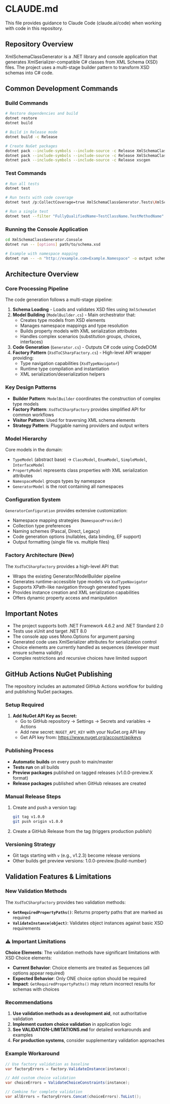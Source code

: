 # CLAUDE.md

This file provides guidance to Claude Code (claude.ai/code) when working with code in this repository.

## Repository Overview

XmlSchemaClassGenerator is a .NET library and console application that generates XmlSerializer-compatible C# classes from XML Schema (XSD) files. The project uses a multi-stage builder pattern to transform XSD schemas into C# code.

## Common Development Commands

### Build Commands
```bash
# Restore dependencies and build
dotnet restore
dotnet build

# Build in Release mode
dotnet build -c Release

# Create NuGet packages
dotnet pack --include-symbols --include-source -c Release XmlSchemaClassGenerator
dotnet pack --include-symbols --include-source -c Release XmlSchemaClassGenerator.Console
dotnet pack --include-symbols --include-source -c Release xscgen
```

### Test Commands
```bash
# Run all tests
dotnet test

# Run tests with code coverage
dotnet test /p:CollectCoverage=true XmlSchemaClassGenerator.Tests\XmlSchemaClassGenerator.Tests.csproj /p:Include="[XmlSchemaClassGenerator]*" -f net8.0

# Run a single test
dotnet test --filter "FullyQualifiedName~TestClassName.TestMethodName"
```

### Running the Console Application
```bash
cd XmlSchemaClassGenerator.Console
dotnet run -- [options] path/to/schema.xsd

# Example with namespace mapping
dotnet run -- -n "http://example.com=Example.Namespace" -o output schema.xsd
```

## Architecture Overview

### Core Processing Pipeline

The code generation follows a multi-stage pipeline:

1. **Schema Loading** - Loads and validates XSD files using `XmlSchemaSet`
2. **Model Building** (`ModelBuilder.cs`) - Main orchestrator that:
   - Creates type models from XSD elements
   - Manages namespace mappings and type resolution
   - Builds property models with XML serialization attributes
   - Handles complex scenarios (substitution groups, choices, interfaces)
3. **Code Generation** (`Generator.cs`) - Outputs C# code using CodeDOM
4. **Factory Pattern** (`XsdToCSharpFactory.cs`) - High-level API wrapper providing:
   - Type navigation capabilities (`XsdTypeNavigator`)
   - Runtime type compilation and instantiation
   - XML serialization/deserialization helpers

### Key Design Patterns

- **Builder Pattern**: `ModelBuilder` coordinates the construction of complex type models
- **Factory Pattern**: `XsdToCSharpFactory` provides simplified API for common workflows  
- **Visitor Pattern**: Used for traversing XML schema elements
- **Strategy Pattern**: Pluggable naming providers and output writers

### Model Hierarchy

Core models in the domain:
- `TypeModel` (abstract base) → `ClassModel`, `EnumModel`, `SimpleModel`, `InterfaceModel`
- `PropertyModel` represents class properties with XML serialization attributes
- `NamespaceModel` groups types by namespace
- `GeneratorModel` is the root containing all namespaces

### Configuration System

`GeneratorConfiguration` provides extensive customization:
- Namespace mapping strategies (`NamespaceProvider`)
- Collection type preferences
- Naming schemes (Pascal, Direct, Legacy)
- Code generation options (nullables, data binding, EF support)
- Output formatting (single file vs. multiple files)

### Factory Architecture (New)

The `XsdToCSharpFactory` provides a high-level API that:
- Wraps the existing Generator/ModelBuilder pipeline
- Generates runtime-accessible type models via `XsdTypeNavigator`
- Supports XPath-like navigation through generated types
- Provides instance creation and XML serialization capabilities
- Offers dynamic property access and manipulation

## Important Notes

- The project supports both .NET Framework 4.6.2 and .NET Standard 2.0
- Tests use xUnit and target .NET 8.0
- The console app uses Mono.Options for argument parsing
- Generated code uses XmlSerializer attributes for serialization control
- Choice elements are currently handled as sequences (developer must ensure schema validity)
- Complex restrictions and recursive choices have limited support

## GitHub Actions NuGet Publishing

The repository includes an automated GitHub Actions workflow for building and publishing NuGet packages.

### Setup Required

1. **Add NuGet API Key as Secret:**
   - Go to GitHub repository → Settings → Secrets and variables → Actions
   - Add new secret: `NUGET_API_KEY` with your NuGet.org API key
   - Get API key from: https://www.nuget.org/account/apikeys

### Publishing Process

- **Automatic builds** on every push to main/master
- **Tests run** on all builds
- **Preview packages** published on tagged releases (v1.0.0-preview.X format)
- **Release packages** published when GitHub releases are created

### Manual Release Steps

1. Create and push a version tag:
   ```bash
   git tag v1.0.0
   git push origin v1.0.0
   ```

2. Create a GitHub Release from the tag (triggers production publish)

### Versioning Strategy

- Git tags starting with `v` (e.g., v1.2.3) become release versions
- Other builds get preview versions: 1.0.0-preview.{build-number}

## Validation Features & Limitations

### New Validation Methods

The `XsdToCSharpFactory` provides two validation methods:

- **`GetRequiredPropertyPaths()`**: Returns property paths that are marked as required
- **`ValidateInstance(object)`**: Validates object instances against basic XSD requirements

### ⚠️ Important Limitations

**Choice Elements**: The validation methods have significant limitations with XSD Choice elements:

- **Current Behavior**: Choice elements are treated as Sequences (all options appear required)
- **Expected Behavior**: Only ONE choice option should be required
- **Impact**: `GetRequiredPropertyPaths()` may return incorrect results for schemas with choices

### Recommendations

1. **Use validation methods as a development aid**, not authoritative validation
2. **Implement custom choice validation** in application logic
3. **See VALIDATION-LIMITATIONS.md** for detailed workarounds and examples
4. **For production systems**, consider supplementary validation approaches

### Example Workaround

```csharp
// Use factory validation as baseline
var factoryErrors = factory.ValidateInstance(instance);

// Add custom choice validation
var choiceErrors = ValidateChoiceConstraints(instance);

// Combine for complete validation
var allErrors = factoryErrors.Concat(choiceErrors).ToList();
```